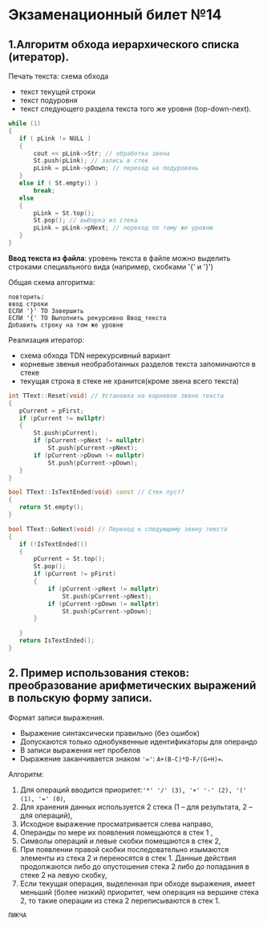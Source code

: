 # Экзаменационный билет №14

## 1.Алгоритм обхода иерархического списка (итератор).

Печать текста: схема обхода

- текст текущей строки
- текст подуровня
- текст следующего раздела текста того же уровня (top-down-next).

```C++
while (1)
{
   if ( pLink != NULL )
   {
       cout << pLink->Str; // обработка звена
       St.push(pLink); // запись в стек
       pLink = pLink->pDown; // переход на подуровень
   }
   else if ( St.empty() )
       break;
   else
   {
       pLink = St.top();
       St.pop(); // выборка из стека
       pLink = pLink->pNext; // переход по тому же уровню
   }
}
```

**Ввод текста из файла**: уровень текста в файле можно выделить строками специального вида (например, скобками '{' и '}')

Общая схема алгоритма:

```
повторить:
ввод строки
ЕСЛИ '}' ТО Завершить
ЕСЛИ '{' ТО Выполнить рекурсивно Ввод_текста
Добавить строку на том же уровне
```

Реализация итератор:

- схема обхода TDN нерекурсивный вариант
- корневые звенья необработанных разделов текста запоминаются в стеке
- текущая строка в стеке не хранится(кроме звена всего текста)

```C++
int TText::Reset(void) // Установка на корневое звено текста
{
   pCurrent = pFirst;
   if (pCurrent != nullptr)
   {
       St.push(pCurrent);
       if (pCurrent->pNext != nullptr)
           St.push(pCurrent->pNext);
       if (pCurrent->pDown != nullptr)
           St.push(pCurrent->pDown);
   }
}

bool TText::IsTextEnded(void) const // Стек пуст?
{
   return St.empty();
}

bool TText::GoNext(void) // Переход к следующему звену текста
{
   if (!IsTextEnded())
   {
       pCurrent = St.top();
       St.pop();
       if (pCurrent != pFirst)
       {
           if (pCurrent->pNext != nullptr)
               St.push(pCurrent->pNext);
           if (pCurrent->pDown != nullptr)
               St.push(pCurrent->pDown);
       }

   }
   return IsTextEnded();
}
```

## 2. Пример использования стеков: преобразование арифметических выражений в польскую форму записи.

Формат записи выражения.

- Выражение синтаксически правильно (без ошибок)
- Допускаются только однобуквенные идентификаторы для операндо
- В записи выражения нет пробелов
- Dыражение заканчивается знаком `'='`: `A+(B-C)*D-F/(G+H)=`.

Алгоритм:

1.  Для операций вводится приоритет:`'*' '/' (3), '+' '-' (2), '(' (1), '=' (0)`,
2.  Для хранения данных используется 2 стека (1 – для результата, 2 – для операций),
3.  Исходное выражение просматривается слева направо,
4.  Операнды по мере их появления помещаются в стек 1 ,
5.  Символы операций и левые скобки помещаются в стек 2,
6.  При появлении правой скобки последовательно изымаются элементы из стека 2 и переносятся в стек 1. Данные действия продолжаются либо до опустошения стека 2 либо до попадания в стеке 2 на левую скобку,
7.  Если текущая операция, выделенная при обходе выражения, имеет меньший (более низкий) приоритет, чем операция на вершине стека 2, то такие операции из стека 2 переписываются в стек 1.

`ПИКЧА`
